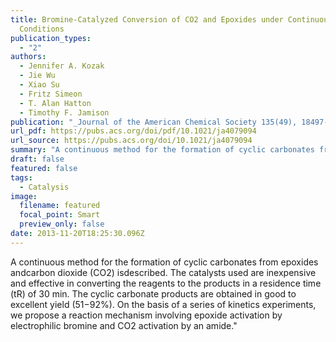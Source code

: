 ```yaml
---
title: Bromine-Catalyzed Conversion of CO2 and Epoxides under Continuous Flow
  Conditions
publication_types:
  - "2"
authors:
  - Jennifer A. Kozak
  - Jie Wu
  - Xiao Su
  - Fritz Simeon
  - T. Alan Hatton
  - Timothy F. Jamison
publication: "_Journal of the American Chemical Society 135(49), 18497-18501,_ DOI: 10.1021/ja4079094"
url_pdf: https://pubs.acs.org/doi/pdf/10.1021/ja4079094
url_source: https://pubs.acs.org/doi/10.1021/ja4079094
summary: "A continuous method for the formation of cyclic carbonates from epoxides andcarbon dioxide (CO2) isdescribed. The catalysts used are inexpensive and effective in converting the reagents to the products in a residence time (tR) of 30 min. The cyclic carbonate products are obtained in good to excellent yield (51−92%). On the basis of a series of kinetics experiments, we propose a reaction mechanism involving epoxide activation by electrophilic bromine and CO2 activation by an amide."
draft: false
featured: false
tags:
  - Catalysis
image:
  filename: featured
  focal_point: Smart
  preview_only: false
date: 2013-11-20T18:25:30.096Z
---
```

  A continuous method for the formation of cyclic carbonates from epoxides andcarbon dioxide (CO2) isdescribed. The catalysts used are inexpensive and effective in converting the reagents to the products in a residence time (tR) of 30 min. The cyclic carbonate products are obtained in good to excellent yield (51−92%). On the basis of a series of kinetics experiments, we propose a reaction mechanism involving epoxide activation by electrophilic bromine and CO2 activation by an amide."
